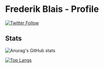 # Frederik Blais - Profile

[![Twitter Follow](https://img.shields.io/twitter/follow/frederik_blais?color=1DA1F2&logo=twitter&style=for-the-badge)](https://twitter.com/frederik_blais)

## Stats

![Anurag's GitHub stats](https://github-readme-stats.vercel.app/api/?username=frederikblais&show_icons=true&title_color=fff&icon_color=79ff97&text_color=9f9f9f&bg_color=151515)

[![Top Langs](https://github-readme-stats.vercel.app/api/top-langs/?username=frederikblais&show_icons=true&title_color=fff&icon_color=79ff97&text_color=9f9f9f&bg_color=151515)](https://github.com/anuraghazra/github-readme-stats)
